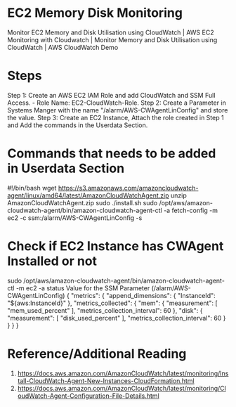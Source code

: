 # EC2 Memory Disk Monitoring
Monitor EC2 Memory and Disk Utilisation using CloudWatch | AWS EC2 Monitoring with Cloudwatch | Monitor Memory and Disk Utilisation using CloudWatch | AWS CloudWatch Demo
# Steps
Step 1: Create an AWS EC2 IAM Role and add CloudWatch and SSM Full Access. - Role Name: EC2-CloudWatch-Role.
Step 2: Create a Parameter in Systems Manger with the name "/alarm/AWS-CWAgentLinConfig" and store the value.
Step 3: Create an EC2 Instance, Attach the role created in Step 1 and Add the commands in the Userdata Section.
# Commands that needs to be added in Userdata Section

#!/bin/bash
wget https://s3.amazonaws.com/amazoncloudwatch-agent/linux/amd64/latest/AmazonCloudWatchAgent.zip
unzip AmazonCloudWatchAgent.zip
sudo ./install.sh
sudo /opt/aws/amazon-cloudwatch-agent/bin/amazon-cloudwatch-agent-ctl -a fetch-config -m ec2 -c ssm:/alarm/AWS-CWAgentLinConfig -s
# Check if EC2 Instance has CWAgent Installed or not
sudo /opt/aws/amazon-cloudwatch-agent/bin/amazon-cloudwatch-agent-ctl -m ec2 -a status
Value for the SSM Parameter (/alarm/AWS-CWAgentLinConfig)
{
	"metrics": {
		"append_dimensions": {
			"InstanceId": "${aws:InstanceId}"
		},
		"metrics_collected": {
			"mem": {
				"measurement": [
					"mem_used_percent"
				],
				"metrics_collection_interval": 60
			},
            "disk": {
				"measurement": [
                     "disk_used_percent"
				],
				"metrics_collection_interval": 60
			}
		}
	}
}

# Reference/Additional Reading
1. https://docs.aws.amazon.com/AmazonCloudWatch/latest/monitoring/Install-CloudWatch-Agent-New-Instances-CloudFormation.html
2. https://docs.aws.amazon.com/AmazonCloudWatch/latest/monitoring/CloudWatch-Agent-Configuration-File-Details.html
